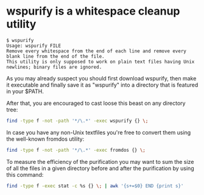 wspurify is a whitespace cleanup utility
========================================

```
$ wspurify
Usage: wspurify FILE
Remove every whitespace from the end of each line and remove every blank line from the end of the file.
This utility is only supposed to work on plain text files having Unix newlines; binary files are ignored.
```

As you may already suspect you should first download wspurify, then make it executable and finally save it as "wspurify" into a directory that is featured in your $PATH.

After that, you are encouraged to cast loose this beast on any directory tree:

```bash
find -type f -not -path '*/\.*' -exec wspurify {} \;
```

In case you have any non-Unix textfiles you're free to convert them using the well-known fromdos utility:

```bash
find -type f -not -path '*/\.*' -exec fromdos {} \;
```

To measure the efficiency of the purification you may want to sum the size of all the files in a given directory before and after the purification by using this command:

```bash
find -type f -exec stat -c %s {} \; | awk '{s+=$0} END {print s}'
```
